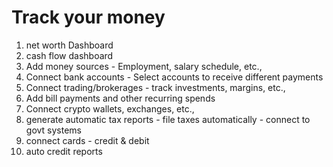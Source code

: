 # Track your money

1. net worth Dashboard
2. cash flow dashboard
3. Add money sources - Employment, salary schedule, etc.,
4. Connect bank accounts - Select accounts to receive different payments
5. Connect trading/brokerages - track investments, margins, etc.,
6. Add bill payments and other recurring spends
7. Connect crypto wallets, exchanges, etc.,
8. generate automatic tax reports - file taxes automatically - connect to govt systems
9. connect cards - credit & debit
10. auto credit reports
